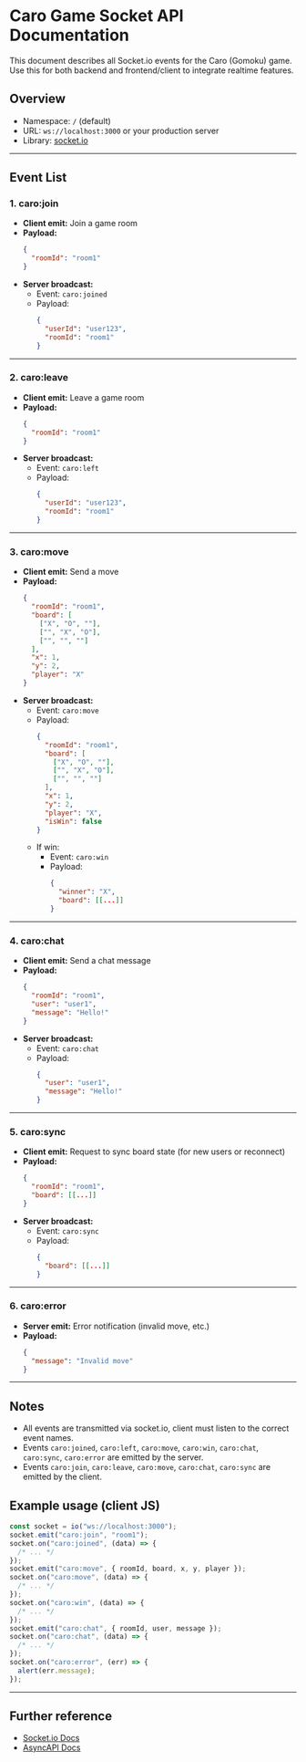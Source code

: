 # Caro Game Socket API Documentation

This document describes all Socket.io events for the Caro (Gomoku) game. Use this for both backend and frontend/client to integrate realtime features.

## Overview

- Namespace: `/` (default)
- URL: `ws://localhost:3000` or your production server
- Library: [socket.io](https://socket.io/)

---

## Event List

### 1. caro:join

- **Client emit:** Join a game room
- **Payload:**
  ```json
  {
    "roomId": "room1"
  }
  ```
- **Server broadcast:**
  - Event: `caro:joined`
  - Payload:
    ```json
    {
      "userId": "user123",
      "roomId": "room1"
    }
    ```

---

### 2. caro:leave

- **Client emit:** Leave a game room
- **Payload:**
  ```json
  {
    "roomId": "room1"
  }
  ```
- **Server broadcast:**
  - Event: `caro:left`
  - Payload:
    ```json
    {
      "userId": "user123",
      "roomId": "room1"
    }
    ```

---

### 3. caro:move

- **Client emit:** Send a move
- **Payload:**
  ```json
  {
    "roomId": "room1",
    "board": [
      ["X", "O", ""],
      ["", "X", "O"],
      ["", "", ""]
    ],
    "x": 1,
    "y": 2,
    "player": "X"
  }
  ```
- **Server broadcast:**
  - Event: `caro:move`
  - Payload:
    ```json
    {
      "roomId": "room1",
      "board": [
        ["X", "O", ""],
        ["", "X", "O"],
        ["", "", ""]
      ],
      "x": 1,
      "y": 2,
      "player": "X",
      "isWin": false
    }
    ```
  - If win:
    - Event: `caro:win`
    - Payload:
      ```json
      {
        "winner": "X",
        "board": [[...]]
      }
      ```

---

### 4. caro:chat

- **Client emit:** Send a chat message
- **Payload:**
  ```json
  {
    "roomId": "room1",
    "user": "user1",
    "message": "Hello!"
  }
  ```
- **Server broadcast:**
  - Event: `caro:chat`
  - Payload:
    ```json
    {
      "user": "user1",
      "message": "Hello!"
    }
    ```

---

### 5. caro:sync

- **Client emit:** Request to sync board state (for new users or reconnect)
- **Payload:**
  ```json
  {
    "roomId": "room1",
    "board": [[...]]
  }
  ```
- **Server broadcast:**
  - Event: `caro:sync`
  - Payload:
    ```json
    {
      "board": [[...]]
    }
    ```

---

### 6. caro:error

- **Server emit:** Error notification (invalid move, etc.)
- **Payload:**
  ```json
  {
    "message": "Invalid move"
  }
  ```

---

## Notes

- All events are transmitted via socket.io, client must listen to the correct event names.
- Events `caro:joined`, `caro:left`, `caro:move`, `caro:win`, `caro:chat`, `caro:sync`, `caro:error` are emitted by the server.
- Events `caro:join`, `caro:leave`, `caro:move`, `caro:chat`, `caro:sync` are emitted by the client.

## Example usage (client JS)

```js
const socket = io("ws://localhost:3000");
socket.emit("caro:join", "room1");
socket.on("caro:joined", (data) => {
  /* ... */
});
socket.emit("caro:move", { roomId, board, x, y, player });
socket.on("caro:move", (data) => {
  /* ... */
});
socket.on("caro:win", (data) => {
  /* ... */
});
socket.emit("caro:chat", { roomId, user, message });
socket.on("caro:chat", (data) => {
  /* ... */
});
socket.on("caro:error", (err) => {
  alert(err.message);
});
```

---

## Further reference

- [Socket.io Docs](https://socket.io/docs/)
- [AsyncAPI Docs](https://www.asyncapi.com/docs/)
